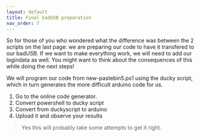 ```yaml
---
layout: default
title: Final badUSB preparation
nav_order: 7
---
```

So for those of you who wondered what the difference was between the 2 scripts on the last page: we are preparing our code to have it transfered to our badUSB. If we want to make everything work, we will need to add our logindata as well. You might want to think about the consequences of this while doing the next steps!

We will program our code from new-pastebin5.ps1 using the ducky script, which in turn  generates the more difficult arduino code for us.
1. Go to the online code generator.
2. Convert powershell to ducky script
3. Convert from duckyscript to arduino
4. Upload it and observe your results

> Yes this will probably take some attempts to get it right.
